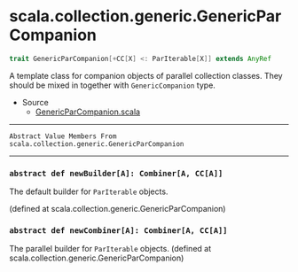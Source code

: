 
#                 scala.collection.generic.GenericParCompanion                 #

```scala
trait GenericParCompanion[+CC[X] <: ParIterable[X]] extends AnyRef
```

A template class for companion objects of parallel collection classes. They
should be mixed in together with `GenericCompanion` type.

* Source
  * [GenericParCompanion.scala](https://github.com/scala/scala/tree/6d09a1ba5f/src/library/scala/collection/generic/GenericParCompanion.scala#L1)


--------------------------------------------------------------------------------
    Abstract Value Members From scala.collection.generic.GenericParCompanion
--------------------------------------------------------------------------------


### `abstract def newBuilder[A]: Combiner[A, CC[A]]`                         ###

The default builder for `ParIterable` objects.

(defined at scala.collection.generic.GenericParCompanion)


### `abstract def newCombiner[A]: Combiner[A, CC[A]]`                        ###

The parallel builder for `ParIterable` objects.
(defined at scala.collection.generic.GenericParCompanion)
